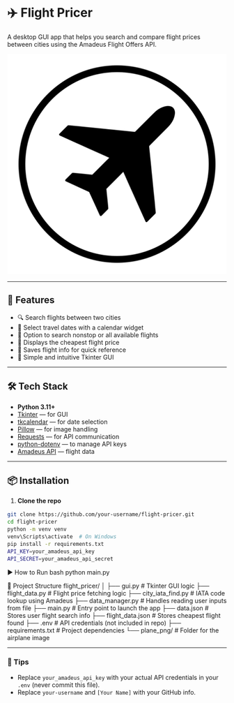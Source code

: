 # ✈️ Flight Pricer

A desktop GUI app that helps you search and compare flight prices between cities using the Amadeus Flight Offers API.

![Flight Pricer UI](plane_png/plane2.png)

---

## 🚀 Features

- 🔍 Search flights between two cities
- 📅 Select travel dates with a calendar widget
- 🔄 Option to search nonstop or all available flights
- 💸 Displays the cheapest flight price
- 🧾 Saves flight info for quick reference
- 🎨 Simple and intuitive Tkinter GUI

---

## 🛠️ Tech Stack

- **Python 3.11+**
- [Tkinter](https://docs.python.org/3/library/tkinter.html) — for GUI
- [tkcalendar](https://pypi.org/project/tkcalendar/) — for date selection
- [Pillow](https://pypi.org/project/Pillow/) — for image handling
- [Requests](https://pypi.org/project/requests/) — for API communication
- [python-dotenv](https://pypi.org/project/python-dotenv/) — to manage API keys
- [Amadeus API](https://developers.amadeus.com/) — flight data

---

## 📦 Installation

1. **Clone the repo**

```bash
git clone https://github.com/your-username/flight-pricer.git
cd flight-pricer
python -m venv venv
venv\Scripts\activate  # On Windows
pip install -r requirements.txt
API_KEY=your_amadeus_api_key
API_SECRET=your_amadeus_api_secret
```

▶️ How to Run
bash
python main.py

📁 Project Structure
flight_pricer/
│
├── gui.py              # Tkinter GUI logic
├── flight_data.py      # Flight price fetching logic
├── city_iata_find.py   # IATA code lookup using Amadeus
├── data_manager.py     # Handles reading user inputs from file
├── main.py             # Entry point to launch the app
├── data.json           # Stores user flight search info
├── flight_data.json    # Stores cheapest flight found
├── .env                # API credentials (not included in repo)
├── requirements.txt    # Project dependencies
└── plane_png/          # Folder for the airplane image


---

### 📌 Tips

- Replace `your_amadeus_api_key` with your actual API credentials in your `.env` (never commit this file).
- Replace `your-username` and `[Your Name]` with your GitHub info.
